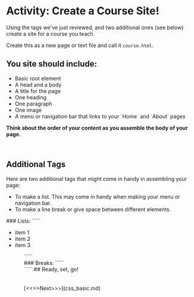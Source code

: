 #  Activity: Create a Course Site!

Using the tags we've just reviewed, and two additional ones (see below) create a site for a course you teach. 

Create this as a new page or text file and call it `course.html`.

## You site should include:
<p>
    <ul>
        <li> Basic root element </li>
        <li> A head and a body </li>
        <li> A title for the page </li>
        <li> One heading </li>
        <li> One paragraph </li>
        <li> One image </li>
        <li> A menu or navigation bar that links to your `Home` and `About` pages </li>
    </ul>
    <strong>Think about the order of your content as you assemble the body of your page.</strong> 
</p>
<br/>

## Additional Tags
Here are two additional tags that might come in handy in assembling your page:
<p>
    <ul>
        <li> To make a list. This may come in handy when making your menu or navigation bar. </li>
        <li> To make a line break or give space between different elements. </li>
    </ul>
</p>
### Lists:
`````
<p>
    <ul> 
        <li> item 1 </li>
        <li> item 2 </li>
        <li> item 3 </li>
    <ul>
</p> 
`````
<br/>
### Breaks:      
`````
<br/> 
`````
## Ready, set, go!
<br/>
<br/>
<br/>
[<<<Previous<<<](conventions.md) | [>>>Next>>>](css_basic.md)